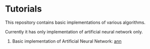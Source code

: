 # Tutorials
This repository contains basic implementations of various algorithms. 

Currently it has only implementation of artificial neural network only.

1. Basic implementation of Artificial Neural Network: [ann]()
